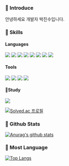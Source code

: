 ### 👋 Introduce 
안녕하세요 개발자 박진수입니다.

### 💪 Skills
#### Languages
<p>
  <img src="https://img.shields.io/badge/-C%23-239120?style=for-the-badge&logo=Csharp&logoColor=white"> 
  <img src="https://img.shields.io/badge/java-007396?style=for-the-badge&logo=java&logoColor=white">  
  <img src="https://img.shields.io/badge/c-A8B9CC?style=for-the-badge&logo=c&logoColor=black">   
  <img src="https://img.shields.io/badge/C++-00599C?style=for-the-badge&logo=cplusplus&logoColor=white">  
  <img src="https://img.shields.io/badge/python-3776AB?style=for-the-badge&logo=python&logoColor=white"> 
  <img src="https://img.shields.io/badge/html5-E34F26?style=for-the-badge&logo=html5&logoColor=white">
  <img src="https://img.shields.io/badge/css-1572B6?style=for-the-badge&logo=css3&logoColor=white"> 
  <img src="https://img.shields.io/badge/javascript-F7DF1E?style=for-the-badge&logo=javascript&logoColor=black">
</p>

#### Tools
<p>
  <img src="https://img.shields.io/badge/mariaDB-003545?style=for-the-badge&logo=mariaDB&logoColor=white"> 
  <img src="https://img.shields.io/badge/apache tomcat-F8DC75?style=for-the-badge&logo=apachetomcat&logoColor=white">  
  <img src="https://img.shields.io/badge/git-F05032?style=for-the-badge&logo=git&logoColor=white">
  <img src="https://img.shields.io/badge/unity-003545?style=for-the-badge&logo=unity&logoColor=white">
</p>

#### 🌱Study
<p>
  <img src="https://img.shields.io/badge/Unreal Engine-0E1128?style=for-the-badge&logo=Unreal Engine&logoColor=white"><br> 
</p>

[![Solved.ac
프로필](http://mazassumnida.wtf/api/mini/generate_badge?boj={handle})](https://solved.ac/{handle})

### 🔭 Github Stats
[![Anurag's github stats](https://github-readme-stats.vercel.app/api?username=jinsu7500)](https://github.com/anuraghazra/github-readme-stats)
### 💬 Most Language
[![Top Langs](https://github-readme-stats.vercel.app/api/top-langs/?username=jinsu7500&layout=compact)](https://github.com/anuraghazra/github-readme-stats)


###
<!--
**jinsu7500/jinsu7500** is a ✨ _special_ ✨ repository because its `README.md` (this file) appears on your GitHub profile.

Here are some ideas to get you started:

- 🔭 I’m currently working on ...
- 🌱 I’m currently learning ...
- 👯 I’m looking to collaborate on ...
- 🤔 I’m looking for help with ...
- 💬 Ask me about ...
- 📫 How to reach me: ...
- 😄 Pronouns: ...
- ⚡ Fun fact: ...
-->
